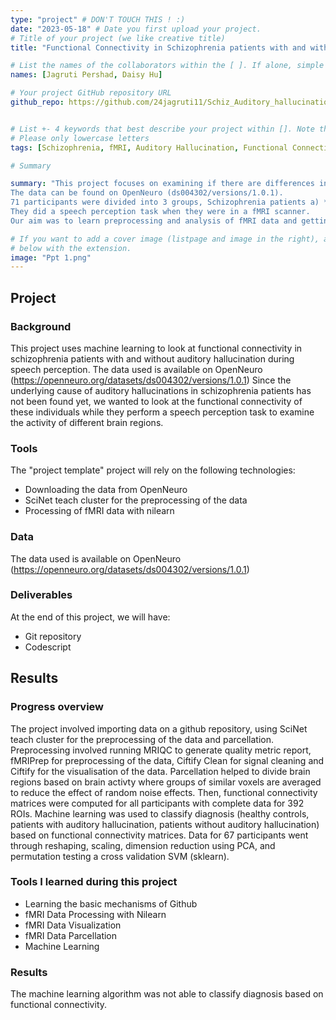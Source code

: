 ```yaml
---
type: "project" # DON'T TOUCH THIS ! :)
date: "2023-05-18" # Date you first upload your project.
# Title of your project (we like creative title)
title: "Functional Connectivity in Schizophrenia patients with and without Auditory Hallucinations"

# List the names of the collaborators within the [ ]. If alone, simple put your name within []
names: [Jagruti Pershad, Daisy Hu]

# Your project GitHub repository URL
github_repo: https://github.com/24jagruti11/Schiz_Auditory_hallucination.git


# List +- 4 keywords that best describe your project within []. Note that the project summary also involves a number of key words. Those are listed on top of the [github repository](https://github.com/brainhack-school2020/project_template), click `manage topics`.
# Please only lowercase letters
tags: [Schizophrenia, fMRI, Auditory Hallucination, Functional Connectivity]

# Summary

summary: "This project focuses on examining if there are differences in the functional connectivity in schizophrenia with and without auditory hallucinations as well as healthy controls during speech perception. 
The data can be found on OpenNeuro (ds004302/versions/1.0.1). 
71 participants were divided into 3 groups, Schizophrenia patients a) **with** auditory hallucination (AVH+), b) **without** auditory hallucination (AVH-) and Healthy Controls (HC)
They did a speech perception task when they were in a fMRI scanner.
Our aim was to learn preprocessing and analysis of fMRI data and getting familiar with machine learning."

# If you want to add a cover image (listpage and image in the right), add it to your directory and indicate the name
# below with the extension.
image: "Ppt 1.png"
---
```

<!-- This is an html comment and this won't appear in the rendered page. You are now editing the "content" area, the core of your description. Everything that you can do in markdown is allowed below. We added a couple of comments to guide your through documenting your progress. -->

## Project 

### Background

This project uses machine learning to look at functional connectivity in schizophrenia patients with and without auditory hallucination during speech perception.
The data used is available on OpenNeuro (https://openneuro.org/datasets/ds004302/versions/1.0.1)
Since the underlying cause of auditory hallucinations in schizophrenia patients has not been found yet, we wanted to look at the functional connectivity of these individuals while they perform a speech perception task to examine the activity of different brain regions.

### Tools

The "project template" project will rely on the following technologies:
 * Downloading the data from OpenNeuro
 * SciNet teach cluster for the preprocessing of the data
 * Processing of fMRI data with nilearn


### Data

The data used is available on OpenNeuro (https://openneuro.org/datasets/ds004302/versions/1.0.1)

### Deliverables

At the end of this project, we will have:
 - Git repository
 - Codescript

## Results

### Progress overview

The project involved importing data on a github repository, using SciNet teach cluster for the preprocessing of the data and parcellation. Preprocessing involved running MRIQC to generate quality metric report, fMRIPrep for preprocessing of the data, Ciftify Clean for signal cleaning and Ciftify for the visualisation of the data. Parcellation helped to divide brain regions based on brain activty where groups of similar voxels are averaged to reduce the effect of random noise effects. Then, functional connectivity matrices were computed for all participants with complete data for 392 ROIs. Machine learning was used to classify diagnosis (healthy controls, patients with auditory hallucination, patients without auditory hallucination) based on functional connectivity matrices. Data for 67 participants went through reshaping, scaling, dimension reduction using PCA, and permutation testing a cross validation SVM (sklearn).

### Tools I learned during this project

 * Learning the basic mechanisms of Github
 * fMRI Data Processing with Nilearn
 * fMRI Data Visualization
 * fMRI Data Parcellation 
 * Machine Learning

### Results
The machine learning algorithm was not able to classify diagnosis based on functional connectivity.
